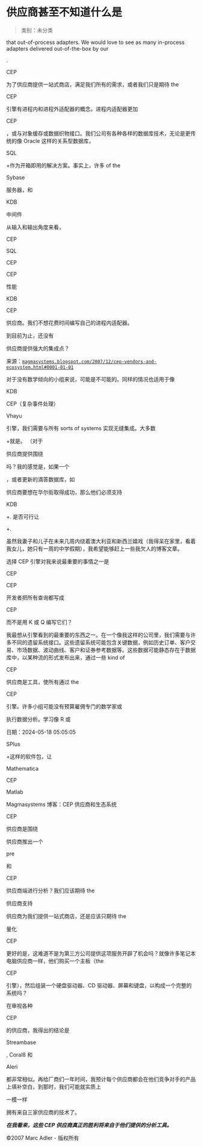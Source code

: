 <!--yml

-为各种金融垂直领域提供“堆栈”包装？或者，编写一个详细的食谱更好？而且，责任在于 the

KDB

-->

# 供应商甚至不知道什么是

> 类别：未分类

that out-of-process adapters. We would love to see as many in-process adapters delivered out-of-the-box by our

.

CEP

为了供应商提供一站式商店，满足我们所有的需求，或者我们只是期待 the

CEP

引擎有进程内和进程外适配器的概念。进程内适配器更加

CEP

，或与对象缓存或数据织物接口。我们公司有各种各样的数据库技术，无论是更传统的像 Oracle 这样的关系型数据库，

SQL

+作为开箱即用的解决方案。事实上，许多 of the

Sybase

服务器，和

KDB

中间件

从输入和输出角度来看，

CEP

SQL

CEP

CEP

性能

KDB

CEP

供应商。我们不想花费时间编写自己的进程内适配器。

到目前为止，还没有

供应商提供强大的集成点？

来源：[`magmasystems.blogspot.com/2007/12/cep-vendors-and-ecosystem.html#0001-01-01`](http://magmasystems.blogspot.com/2007/12/cep-vendors-and-ecosystem.html#0001-01-01)

对于没有数学倾向的小组来说，可能是不可能的。同样的情况也适用于像

KDB

CEP（复杂事件处理）

Vhayu

引擎，我们需要与所有 sorts of systems 实现无缝集成。大多数

+就是。 （对于

供应商提供围绕

吗？我的感觉是，如果一个

，或者更新的滴答数据库，如

供应商要想在华尔街取得成功，那么他们必须支持

KDB

+. 是否可行让

+.

虽然我妻子和儿子在未来几周内绕着澳大利亚和新西兰嬉戏（我得呆在家里，看着我女儿，她只有一周的中学假期），我希望能够赶上一些我欠人的博客文章。

选择 CEP 引擎对我来说最重要的事情之一是

CEP

CEP

开发者把所有查询都写成

CEP

而不是用 K 或 Q 编写它们？

我最想从引擎看到的最重要的东西之一。在一个像我这样的公司里，我们需要与许多不同的遗留系统接口。这些遗留系统可能包含关键数据，例如历史订单、客户交易、市场数据、波动曲线、客户和证券参考数据等。这些数据可能静态存在于数据库中，以某种流的形式发布出来，通过一些 kind of

CEP

供应商是工具，使所有通过 the

CEP

引擎。许多小组可能没有预算雇佣专门的数学家或

执行数据分析。学习像 R 或

日期：2024-05-18 05:05:05

SPlus

+这样的软件包，让

Mathematica

CEP

Matlab

Magmasystems 博客：CEP 供应商和生态系统

CEP

供应商是围绕

供应商推出一个

pre

和

CEP

供应商端进行分析？我们应该期待 the

供应商支持

供应商为我们提供一站式商店，还是应该只期待 the

量化

CEP

更好的是，这难道不是为第三方公司提供这项服务开辟了机会吗？就像许多笔记本电脑供应商一样，他们购买一个主板（the

CEP

引擎），然后组装一个硬盘驱动器、CD 驱动器、屏幕和键盘，以构成一个完整的系统吗？

在审视各种

CEP

的供应商，我得出的结论是

Streambase

, Coral8 和

Aleri

都非常相似。再给厂商们一年时间，我预计每个供应商都会在他们竞争对手的产品上填补空白，到那时，我们可能就实质上

一模一样

拥有来自三家供应商的技术了。

***在我看来，这些 CEP 供应商真正的胜利将来自于他们提供的分析工具。***

©2007 Marc Adler - 版权所有
